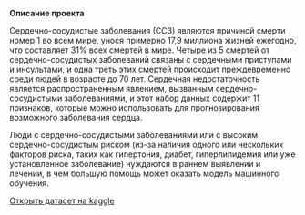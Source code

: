**Описание проекта**

Сердечно-сосудистые заболевания (ССЗ) являются причиной смерти номер 1 во всем мире, унося примерно 17,9 миллиона жизней ежегодно, что составляет 31% всех смертей в мире. Четыре из 5 смертей от сердечно-сосудистых заболеваний связаны с сердечными приступами и инсультами, и одна треть этих смертей происходит преждевременно среди людей в возрасте до 70 лет. Сердечная недостаточность является распространенным явлением, вызванным сердечно-сосудистыми заболеваниями, и этот набор данных содержит 11 признаков, которые можно использовать для прогнозирования возможного заболевания сердца.

Люди с сердечно-сосудистыми заболеваниями или с высоким сердечно-сосудистым риском (из-за наличия одного или нескольких факторов риска, таких как гипертония, диабет, гиперлипидемия или уже установленное заболевание) нуждаются в раннем выявлении и лечении, в чем большую помощь может оказать модель машинного обучения.

[Открыть датасет на kaggle](https://www.kaggle.com/datasets/fedesoriano/heart-failure-prediction)
